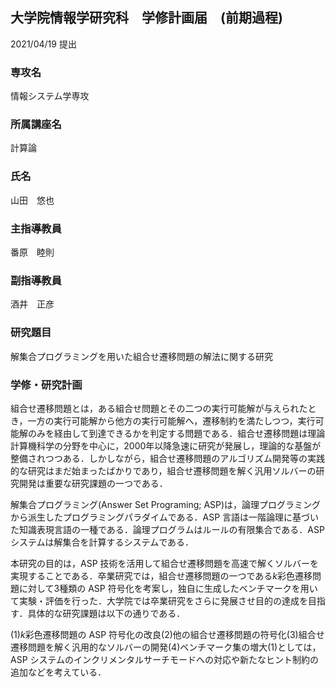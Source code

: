 ## 大学院情報学研究科　学修計画届　(前期過程)
2021/04/19 提出
### 専攻名
情報システム学専攻

### 所属講座名
計算論

### 氏名
山田　悠也

### 主指導教員
番原　睦則

### 副指導教員
酒井　正彦

### 研究題目
解集合プログラミングを用いた組合せ遷移問題の解法に関する研究

### 学修・研究計画
組合せ遷移問題とは，ある組合せ問題とその二つの実行可能解が与えられたとき，一方の実行可能解から他方の実行可能解へ，遷移制約を満たしつつ，実行可能解のみを経由して到達できるかを判定する問題である．組合せ遷移問題は理論計算機科学の分野を中心に，2000年以降急速に研究が発展し，理論的な基盤が整備されつつある．しかしながら，組合せ遷移問題のアルゴリズム開発等の実践的な研究はまだ始まったばかりであり，組合せ遷移問題を解く汎用ソルバーの研究開発は重要な研究課題の一つである．

解集合プログラミング(Answer Set Programing; ASP)は，論理プログラミングから派生したプログラミングパラダイムである．ASP 言語は一階論理に基づいた知識表現言語の一種である．論理プログラムはルールの有限集合である．ASP システムは解集合を計算するシステムである．

本研究の目的は，ASP 技術を活用して組合せ遷移問題を高速で解くソルバーを実現することである．卒業研究では，組合せ遷移問題の一つである$k$彩色遷移問題に対して3種類の ASP 符号化を考案し，独自に生成したベンチマークを用いて実験・評価を行った．大学院では卒業研究をさらに発展させ目的の達成を目指す．具体的な研究課題は以下の通りである．

(1)$k$彩色遷移問題の ASP 符号化の改良(2)他の組合せ遷移問題の符号化(3)組合せ遷移問題を解く汎用的なソルバーの開発(4)ベンチマーク集の増大(1)としては，ASP システムのインクリメンタルサーチモードへの対応や新たなヒント制約の追加などを考えている．
